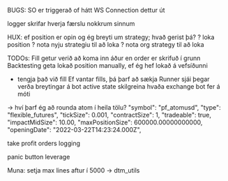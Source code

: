 BUGS:
SO er triggerað of hátt
WS Connection dettur út

logger skrifar hverja færslu nokkrum sinnum


HUX:
ef position er opin og ég breyti um strategy; hvað gerist þá?
  ? loka position
  ? nota nyju strategiu til að loka
  ? nota org strategy til að loka

TODOs:
Fill getur verið að koma inn áður en order er skrifuð í grunn
Backtesting
geta lokað position manually, ef ég hef lokað á vefsíðunni 
  - tengja það við fill
Ef vantar fills, þá þarf að sækja
Runner sjái þegar verða breytingar á bot active state
skilgreina hvaða exchange bot fer á móti

-> hví þarf ég að rounda atom í heila tölu?
"symbol": "pf_atomusd",
            "type": "flexible_futures",
            "tickSize": 0.001,
            "contractSize": 1,
            "tradeable": true,
            "impactMidSize": 10.00,
            "maxPositionSize": 600000.00000000000,
            "openingDate": "2022-03-22T14:23:24.000Z",

take profit orders
logging

panic button
leverage



Muna:
setja max lines aftur í 5000 -> dtm_utils